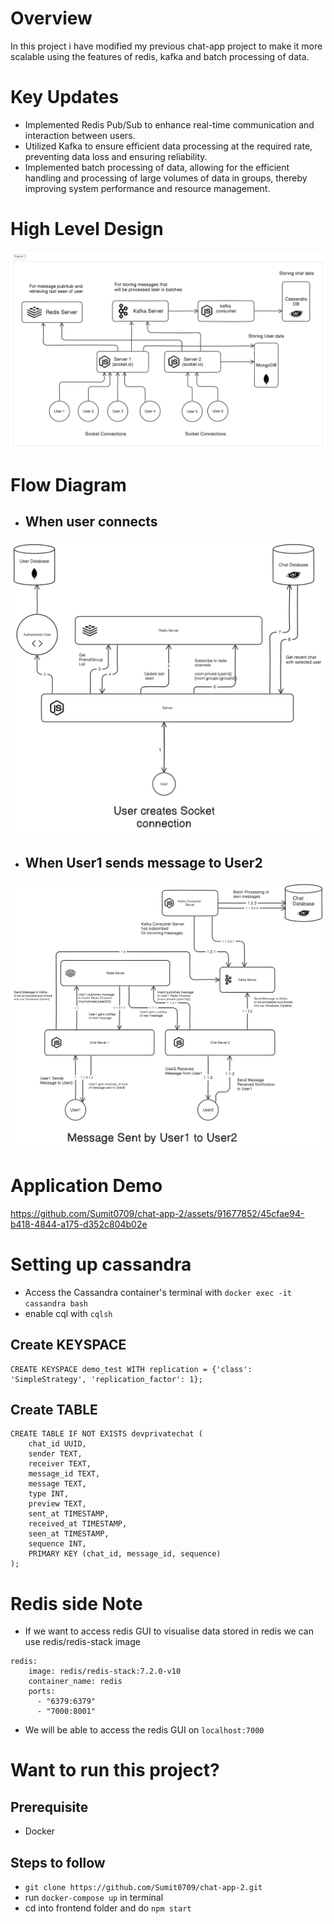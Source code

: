 # Overview
In this project i have modified my previous chat-app project to make it more scalable using the features of redis, kafka and batch processing of data. 

# Key Updates
- Implemented Redis Pub/Sub to enhance real-time communication and interaction between users.
- Utilized Kafka to ensure efficient data processing at the required rate, preventing data loss and ensuring reliability.
- Implemented batch processing of data, allowing for the efficient handling and processing of large volumes of data in groups, thereby improving system performance and resource management.


# High Level Design

![High Level Design](/assets/HLD.png)


# Flow Diagram 

- ## When user connects
![User establish connection](/assets/user_connect.png)

- ## When User1 sends message to User2
![User establish connection](/assets/message.png)



# Application Demo


https://github.com/Sumit0709/chat-app-2/assets/91677852/45cfae94-b418-4844-a175-d352c804b02e




# Setting up cassandra 

- Access the Cassandra container's terminal with `docker exec -it cassandra bash`
- enable cql with `cqlsh`

## Create KEYSPACE
```
CREATE KEYSPACE demo_test WITH replication = {'class': 'SimpleStrategy', 'replication_factor': 1};
```

## Create TABLE
```
CREATE TABLE IF NOT EXISTS devprivatechat (
    chat_id UUID,
    sender TEXT,
    receiver TEXT,
    message_id TEXT,
    message TEXT,
    type INT,
    preview TEXT,
    sent_at TIMESTAMP,
    received_at TIMESTAMP,
    seen_at TIMESTAMP,
    sequence INT,
    PRIMARY KEY (chat_id, message_id, sequence)
);
```

# Redis side Note

- If we want to access redis GUI to visualise data stored in redis we can use redis/redis-stack image 

```
redis:
    image: redis/redis-stack:7.2.0-v10
    container_name: redis
    ports:
      - "6379:6379"
      - "7000:8001"
```
- We will be able to access the redis GUI on `localhost:7000`


# Want to run this project?

## Prerequisite
- Docker

## Steps to follow

- `git clone https://github.com/Sumit0709/chat-app-2.git`
- run `docker-compose up` in terminal
- cd into frontend folder and do `npm start`
